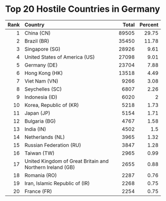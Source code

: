 # Top 20 Hostile Countries in Germany

| Rank | Country | Total | Percent |
| ---: | :------ | ----: | ------: |
| 1 | China (CN) | 89505 | 29.75 |
| 2 | Brazil (BR) | 35450 | 11.78 |
| 3 | Singapore (SG) | 28926 | 9.61 |
| 4 | United States of America (US) | 27098 | 9.01 |
| 5 | Germany (DE) | 23704 | 7.88 |
| 6 | Hong Kong (HK) | 13518 | 4.49 |
| 7 | Viet Nam (VN) | 9266 | 3.08 |
| 8 | Seychelles (SC) | 6807 | 2.26 |
| 9 | Indonesia (ID) | 6020 | 2 |
| 10 | Korea, Republic of (KR) | 5218 | 1.73 |
| 11 | Japan (JP) | 5154 | 1.71 |
| 12 | Bulgaria (BG) | 4767 | 1.58 |
| 13 | India (IN) | 4502 | 1.5 |
| 14 | Netherlands (NL) | 3965 | 1.32 |
| 15 | Russian Federation (RU) | 3847 | 1.28 |
| 16 | Taiwan (TW) | 2965 | 0.99 |
| 17 | United Kingdom of Great Britain and Northern Ireland (GB) | 2655 | 0.88 |
| 18 | Romania (RO) | 2287 | 0.76 |
| 19 | Iran, Islamic Republic of (IR) | 2268 | 0.75 |
| 20 | France (FR) | 2254 | 0.75 |
